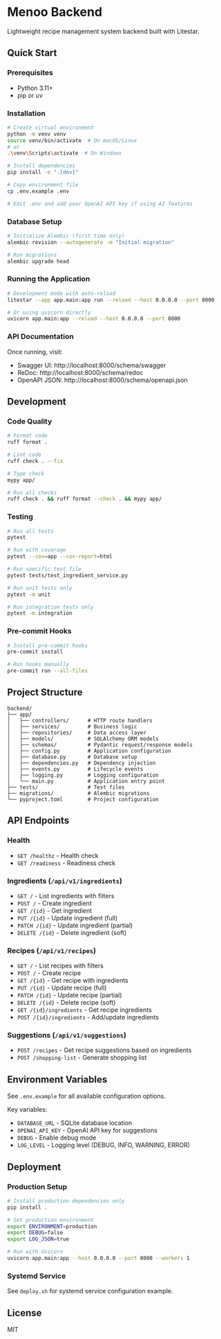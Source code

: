# Menoo Backend

Lightweight recipe management system backend built with Litestar.

## Quick Start

### Prerequisites

- Python 3.11+
- pip or uv

### Installation

```bash
# Create virtual environment
python -m venv venv
source venv/bin/activate  # On macOS/Linux
# or
.\venv\Scripts\activate  # On Windows

# Install dependencies
pip install -e ".[dev]"

# Copy environment file
cp .env.example .env

# Edit .env and add your OpenAI API key if using AI features
```

### Database Setup

```bash
# Initialize Alembic (first time only)
alembic revision --autogenerate -m "Initial migration"

# Run migrations
alembic upgrade head
```

### Running the Application

```bash
# Development mode with auto-reload
litestar --app app.main:app run --reload --host 0.0.0.0 --port 8000

# Or using uvicorn directly
uvicorn app.main:app --reload --host 0.0.0.0 --port 8000
```

### API Documentation

Once running, visit:

- Swagger UI: http://localhost:8000/schema/swagger
- ReDoc: http://localhost:8000/schema/redoc
- OpenAPI JSON: http://localhost:8000/schema/openapi.json

## Development

### Code Quality

```bash
# Format code
ruff format .

# Lint code
ruff check . --fix

# Type check
mypy app/

# Run all checks
ruff check . && ruff format --check . && mypy app/
```

### Testing

```bash
# Run all tests
pytest

# Run with coverage
pytest --cov=app --cov-report=html

# Run specific test file
pytest tests/test_ingredient_service.py

# Run unit tests only
pytest -m unit

# Run integration tests only
pytest -m integration
```

### Pre-commit Hooks

```bash
# Install pre-commit hooks
pre-commit install

# Run hooks manually
pre-commit run --all-files
```

## Project Structure

```
backend/
├── app/
│   ├── controllers/      # HTTP route handlers
│   ├── services/         # Business logic
│   ├── repositories/     # Data access layer
│   ├── models/           # SQLAlchemy ORM models
│   ├── schemas/          # Pydantic request/response models
│   ├── config.py         # Application configuration
│   ├── database.py       # Database setup
│   ├── dependencies.py   # Dependency injection
│   ├── events.py         # Lifecycle events
│   ├── logging.py        # Logging configuration
│   └── main.py           # Application entry point
├── tests/                # Test files
├── migrations/           # Alembic migrations
└── pyproject.toml        # Project configuration
```

## API Endpoints

### Health

- `GET /healthz` - Health check
- `GET /readiness` - Readiness check

### Ingredients (`/api/v1/ingredients`)

- `GET /` - List ingredients with filters
- `POST /` - Create ingredient
- `GET /{id}` - Get ingredient
- `PUT /{id}` - Update ingredient (full)
- `PATCH /{id}` - Update ingredient (partial)
- `DELETE /{id}` - Delete ingredient (soft)

### Recipes (`/api/v1/recipes`)

- `GET /` - List recipes with filters
- `POST /` - Create recipe
- `GET /{id}` - Get recipe with ingredients
- `PUT /{id}` - Update recipe (full)
- `PATCH /{id}` - Update recipe (partial)
- `DELETE /{id}` - Delete recipe (soft)
- `GET /{id}/ingredients` - Get recipe ingredients
- `POST /{id}/ingredients` - Add/update ingredients

### Suggestions (`/api/v1/suggestions`)

- `POST /recipes` - Get recipe suggestions based on ingredients
- `POST /shopping-list` - Generate shopping list

## Environment Variables

See `.env.example` for all available configuration options.

Key variables:

- `DATABASE_URL` - SQLite database location
- `OPENAI_API_KEY` - OpenAI API key for suggestions
- `DEBUG` - Enable debug mode
- `LOG_LEVEL` - Logging level (DEBUG, INFO, WARNING, ERROR)

## Deployment

### Production Setup

```bash
# Install production dependencies only
pip install .

# Set production environment
export ENVIRONMENT=production
export DEBUG=false
export LOG_JSON=true

# Run with Uvicorn
uvicorn app.main:app --host 0.0.0.0 --port 8000 --workers 1
```

### Systemd Service

See `deploy.sh` for systemd service configuration example.

## License

MIT
